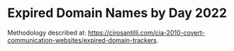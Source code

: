 # Expired Domain Names by Day 2022

Methodology described at: https://cirosantilli.com/cia-2010-covert-communication-websites/expired-domain-trackers. 